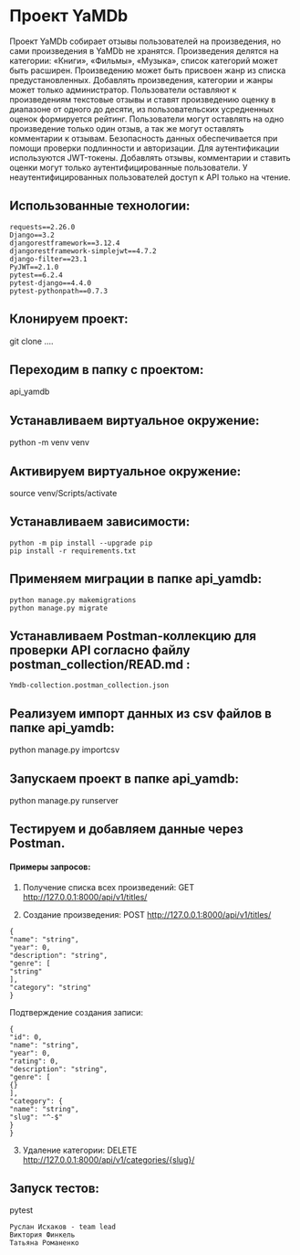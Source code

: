 # Проект YaMDb
Проект YaMDb собирает отзывы пользователей на произведения, но сами произведения в YaMDb не хранятся. Произведения делятся на категории: «Книги», «Фильмы», «Музыка», список категорий может быть расширен. Произведению может быть присвоен жанр из списка предустановленных. Добавлять произведения, категории и жанры может только администратор. Пользователи оставляют к произведениям текстовые отзывы и ставят произведению оценку в диапазоне от одного до десяти, из пользовательских усредненных оценок формируется рейтинг. Пользователи могут оставлять на одно произведение только один отзыв, а так же могут оставлять комментарии к отзывам. Безопасность данных обеспечивается при помощи проверки подлинности и авторизации. Для аутентификации используются JWT-токены. Добавлять отзывы, комментарии и ставить оценки могут только аутентифицированные пользователи. У неаутентифицированных пользователей доступ к API только на чтение.

## Использованные технологии:
```
requests==2.26.0
Django==3.2
djangorestframework==3.12.4
djangorestframework-simplejwt==4.7.2
django-filter==23.1
PyJWT==2.1.0
pytest==6.2.4
pytest-django==4.4.0
pytest-pythonpath==0.7.3
```

## Клонируем проект:
git clone  ....

## Переходим в папку с проектом:
api_yamdb

## Устанавливаем виртуальное окружение:
python -m venv venv

## Активируем виртуальное окружение:
source venv/Scripts/activate

## Устанавливаем зависимости:
```
python -m pip install --upgrade pip
pip install -r requirements.txt
```

## Применяем миграции в папке api_yamdb:
```
python manage.py makemigrations
python manage.py migrate
```

## Устанавливаем Postman-коллекцию для проверки API согласно файлу postman_collection/READ.md :
`Ymdb-collection.postman_collection.json`

## Реализуем импорт данных из csv файлов в папке api_yamdb:
python manage.py importcsv

## Запускаем проект в папке api_yamdb:
python manage.py runserver

## Тестируем и добавляем данные через Postman.

#### Примеры запросов:

1) Получение списка всех произведений: GET http://127.0.0.1:8000/api/v1/titles/

2) Создание произведения: POST http://127.0.0.1:8000/api/v1/titles/
```
{
"name": "string",
"year": 0,
"description": "string",
"genre": [
"string"
],
"category": "string"
}
```
Подтверждение создания записи:
```
{
"id": 0,
"name": "string",
"year": 0,
"rating": 0,
"description": "string",
"genre": [
{}
],
"category": {
"name": "string",
"slug": "^-$"
}
}
```
3) Удаление категории: DELETE http://127.0.0.1:8000/api/v1/categories/{slug}/


## Запуск тестов:
pytest


```
Руслан Исхаков - team lead
Виктория Финкель
Татьяна Романенко
```
